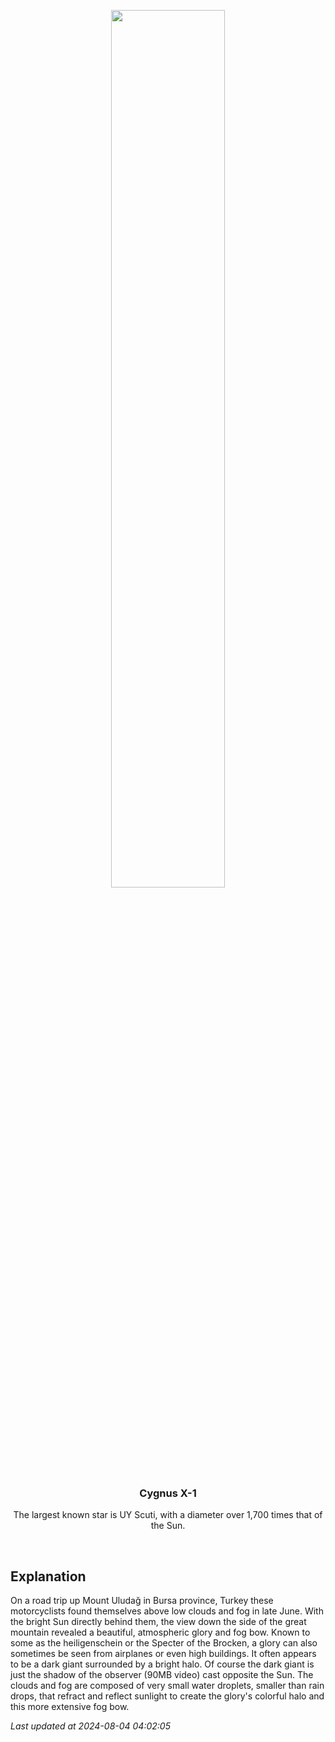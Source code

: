 <p align='center'>
    <img src='https://apod.nasa.gov/apod/image/2408/GloryFog_label.png' width='60%' />
    <h3 align="center">Cygnus X-1</h3>
    <p align="center">The largest known star is UY Scuti, with a diameter over 1,700 times that of the Sun.</p>
</p>
<br/>

Explanation
--
On a road trip up Mount Uludağ in Bursa province, Turkey these motorcyclists found themselves above low clouds and fog in late June. With the bright Sun directly behind them, the view down the side of the great mountain revealed a beautiful, atmospheric glory and fog bow. Known to some as the heiligenschein or the Specter of the Brocken, a glory can also sometimes be seen from airplanes or even high buildings. It often appears to be a dark giant surrounded by a bright halo. Of course the dark giant is just the shadow of the observer (90MB video) cast opposite the Sun. The clouds and fog are composed of very small water droplets, smaller than rain drops, that refract and reflect sunlight to create the glory's colorful halo and this more extensive fog bow.


*Last updated at 2024-08-04 04:02:05*
